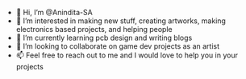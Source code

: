 - 👋 Hi, I’m @Anindita-SA
- 👀 I’m interested in making new stuff, creating artworks, making electronics based projects, and helping people
- 🌱 I’m currently learning pcb design and writing blogs
- 💞️ I’m looking to collaborate on game dev projects as an artist
- 📫 Feel free to reach out to me and I would love to help you in your projects
<!---
Anindita-SA/Anindita-SA is a ✨ special ✨ repository because its `README.md` (this file) appears on your GitHub profile.
You can click the Preview link to take a look at your changes.
--->
